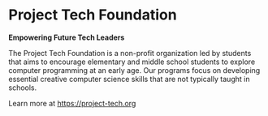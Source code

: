 # Project Tech Foundation

**Empowering Future Tech Leaders**

The Project Tech Foundation is a non-profit organization led by students that aims to encourage elementary and middle school students to explore computer programming at an early age. Our programs focus on developing essential creative computer science skills that are not typically taught in schools.

Learn more at https://project-tech.org
